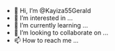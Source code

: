 - 👋 Hi, I’m @Kayiza55Gerald
- 👀 I’m interested in ...
- 🌱 I’m currently learning ...
- 💞️ I’m looking to collaborate on ...
- 📫 How to reach me ...

<!---
Kayiza55Gerald/Kayiza55Gerald is a ✨ special ✨ repository because its `README.md` (this file) appears on your GitHub profile.
You can click the Preview link to take a look at your changes.
--->
